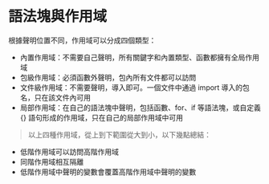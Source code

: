 # 語法塊與作用域

根據聲明位置不同，作用域可以分成四個類型：

- 內置作用域：不需要自己聲明，所有關鍵字和內置類型、函數都擁有全局作用域
- 包級作用域：必須函數外聲明，包內所有文件都可以訪問
- 文件級作用域：不需要聲明，導入即可。一個文件中通過 import 導入的包名，只在該文件內可用
- 局部作用域：在自己的語法塊中聲明，包括函數、for、if 等語法塊，或自定義 {} 語句形成的作用域，只在自己的局部作用域中可用

> 以上四種作用域，從上到下範圍從大到小，以下幾點總結：

- 低階作用域可以訪問高階作用域
- 同階作用域相互隔離
- 低階作用域中聲明的變數會覆蓋高階作用域中聲明的變數